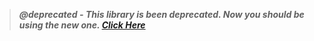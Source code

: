 
> ***@deprecated - This library is been deprecated. Now you should be using the new one. [Click Here](https://github.com/cbdr/cut "Cut")***

